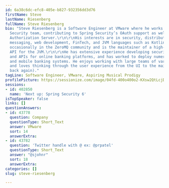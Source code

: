 ```yaml
---
id: 6a38c6dc-efc8-405e-b827-932356dd3d76
firstName: Steve
lastName: Riesenberg
fullName: Steve Riesenberg
bio: "Steve Riesenberg is a Software Engineer at VMware where he works on the Spring
  Security team, contributing to Spring Security’s OAuth support as well as the Spring
  Authorization Server.\r\n\r\nHis interests are in security, distributed systems,
  messaging, web development, FinTech, and JVM languages such as Kotlin. He contributes
  occasionally in the ZeroMQ community and is the maintainer of a high-level ZeroMQ
  API for the JVM.\r\n\r\nHe has extensive experience developing security solutions
  and APIs for online banking platforms, and has worked to deploy numerous online
  and mobile banking systems. He enjoys working with large teams of various skill-sets
  and loves thinking through the user experience from the UI to the mainframe (and
  back again)."
tagLine: Software Engineer, VMware, Aspiring Musical Prodigy
profilePicture: https://sessionize.com/image/04fd-400o400o2-KXsw2QtLcjDGrkoBXNLbc6.jpg
sessions:
- id: 402850
  name: 'Next up: Spring Security 6'
isTopSpeaker: false
links: []
questionAnswers:
- id: 43778
  question: Company
  questionType: Short_Text
  answer: VMware
  sort: 14
  answerExtra: 
- id: 43782
  question: 'Twitter handle with @ ex: @prpatel'
  questionType: Short_Text
  answer: "@sjohnr"
  sort: 18
  answerExtra: 
categories: []
slug: steve-riesenberg

---
```

